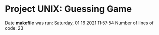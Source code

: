 # Project UNIX: Guessing Game
Date **makefile** was run: 
Saturday, 01 16 2021 11:57:54
Number of lines of code: 
23
